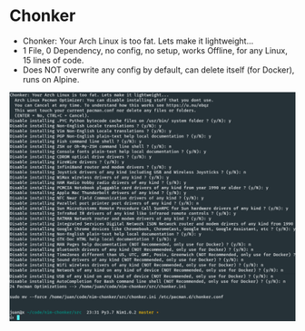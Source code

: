 # Chonker

- Chonker: Your Arch Linux is too fat. Lets make it lightweight...
- 1 File, 0 Dependency, no config, no setup, works Offline, for any Linux, 15 lines of code.
- Does NOT overwrite any config by default, can delete itself (for Docker), runs on Alpine.

![](temp.png)
